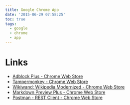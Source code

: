 ```yaml
---
title: Google Chrome App
date: '2015-06-29 07:58:25'
toc: true
tags:
  - google
  - chrome
  - app
---
```


# Links

- [Adblock Plus - Chrome Web Store][@1]
- [Tampermonkey - Chrome Web Store][@2]
- [Wikiwand: Wikipedia Modernized - Chrome Web Store][@3]
- [Markdown Preview Plus - Chrome Web Store][@4]
- [Postman - REST Client - Chrome Web Store][@5]

<!-- reference links -->

[@1]: https://chrome.google.com/webstore/detail/adblock-plus/caieifcjmldblfnjodbcobfdpdghinea?utm_source=chrome-ntp-icon
[@2]: https://chrome.google.com/webstore/detail/tampermonkey/dhdgffkkebhmkfjojejmpbldmpobfkfo?utm_source=chrome-ntp-icon
[@3]: https://chrome.google.com/webstore/detail/wikiwand-wikipedia-modern/emffkefkbkpkgpdeeooapgaicgmcbolj?utm_source=chrome-ntp-icon
[@4]: https://chrome.google.com/webstore/detail/markdown-preview-plus/febilkbfcbhebfnokafefeacimjdckgl?utm_source=chrome-ntp-icon
[@5]: https://chrome.google.com/webstore/detail/postman-rest-client/fdmmgilgnpjigdojojpjoooidkmcomcm?utm_source=chrome-ntp-icon
